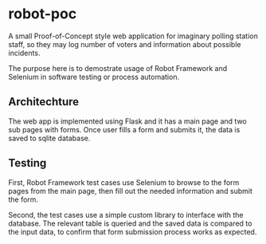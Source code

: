 # robot-poc

A small Proof-of-Concept style web application for imaginary polling station staff, so they may log
number of voters and information about possible incidents.

The purpose here is to demostrate usage of Robot Framework and Selenium in software testing or process automation.


## Architechture
The web app is implemented using Flask and it has a main page and two sub pages with forms.
Once user fills a form and submits it, the data is saved to sqlite database.

## Testing
First, Robot Framework test cases use Selenium to browse to the form pages from the main page, then fill out
the needed information and submit the form.

Second, the test cases use a simple custom library to interface with the database. The relevant
table is queried and the saved data is compared to the input data, to confirm that form submission
process works as expected.